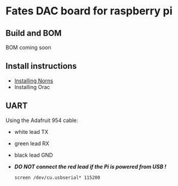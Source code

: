 # Fates DAC board for raspberry pi

## Build and BOM

BOM coming soon

## Install instructions

- [Installing Norns](https://github.com/okyeron/fates/blob/master/install/norns/Norns_install_instructions.md)
- Installing Orac

## UART

Using the Adafruit 954 cable:
- white lead TX
- green lead RX
- black lead GND
- ***DO NOT connect the red lead if the Pi is powered from USB !***

  `screen /dev/cu.usbserial* 115200`

